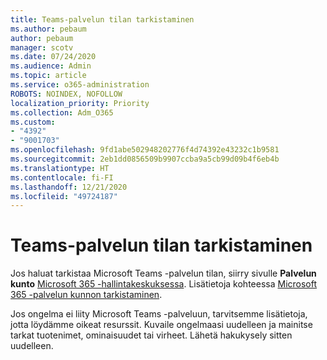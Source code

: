 ```yaml
---
title: Teams-palvelun tilan tarkistaminen
ms.author: pebaum
author: pebaum
manager: scotv
ms.date: 07/24/2020
ms.audience: Admin
ms.topic: article
ms.service: o365-administration
ROBOTS: NOINDEX, NOFOLLOW
localization_priority: Priority
ms.collection: Adm_O365
ms.custom:
- "4392"
- "9001703"
ms.openlocfilehash: 9fd1abe502948202776f4d74392e43232c1b9581
ms.sourcegitcommit: 2eb1dd0856509b9907ccba9a5cb99d09b4f6eb4b
ms.translationtype: HT
ms.contentlocale: fi-FI
ms.lasthandoff: 12/21/2020
ms.locfileid: "49724187"
---
```

# <a name="check-teams-service-status"></a>Teams-palvelun tilan tarkistaminen

Jos haluat tarkistaa Microsoft Teams -palvelun tilan, siirry sivulle **Palvelun kunto** [Microsoft 365 -hallintakeskuksessa](https://go.microsoft.com/fwlink/p/?linkid=2024339). Lisätietoja kohteessa [Microsoft 365 -palvelun kunnon tarkistaminen](https://docs.microsoft.com/office365/enterprise/view-service-health).

Jos ongelma ei liity Microsoft Teams -palveluun, tarvitsemme lisätietoja, jotta löydämme oikeat resurssit. Kuvaile ongelmaasi uudelleen ja mainitse tarkat tuotenimet, ominaisuudet tai virheet. Lähetä hakukysely sitten uudelleen.
